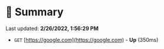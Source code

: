 # 📖 Summary
Last updated: **2/26/2022, 1:56:29 PM**

- `GET` [https://google.com](https://google.com) - **Up** (350ms)
